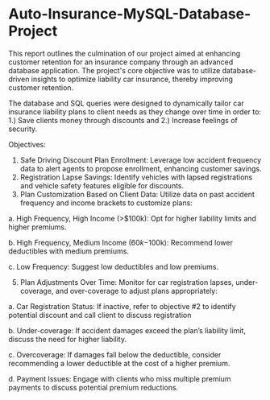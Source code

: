 # Auto-Insurance-MySQL-Database-Project

This report outlines the culmination of our project aimed at enhancing customer retention for an insurance company through an advanced database application. The project's core objective was to utilize database-driven insights to optimize liability car insurance, thereby improving customer retention.

The database and SQL queries were designed to dynamically tailor car insurance liability plans to client needs as they change over time in order to:
1.)	Save clients money through discounts and
2.)	Increase feelings of security.

Objectives:
1.	Safe Driving Discount Plan Enrollment: Leverage low accident frequency data to alert agents to propose enrollment, enhancing customer savings.
2.	Registration Lapse Savings: Identify vehicles with lapsed registrations and vehicle safety features eligible for discounts.
3.	Plan Customization Based on Client Data: Utilize data on past accident frequency and income brackets to customize plans:

  a.	High Frequency, High Income (>$100k): Opt for higher liability limits and higher premiums.
  
  b.	High Frequency, Medium Income ($60k-$100k): Recommend lower deductibles with medium premiums.
  
  c.	Low Frequency: Suggest low deductibles and low premiums.
  
5.	Plan Adjustments Over Time: Monitor for car registration lapses, under-coverage, and over-coverage to adjust plans appropriately:
  
  a.	Car Registration Status: If inactive, refer to objective #2 to identify potential discount and call client to discuss registration
  
  b.	Under-coverage: If accident damages exceed the plan’s liability limit, discuss the need for higher liability.
  
  c.	Overcoverage: If damages fall below the deductible, consider recommending a lower deductible at the cost of a higher premium.
  
  d.	Payment Issues: Engage with clients who miss multiple premium payments to discuss potential premium reductions.

